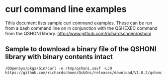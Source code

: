 # curl command line examples
Tihis document lists sample curl command examples. These can be run from a bash command line on in conjunction with the QSHEXEC command from the QSHONI library. http://www.github.com/richardschoen/qshoni

## Sample to download a binary file of the QSHONI library with binary contents intact
```
/QOpenSys/pkgs/bin/curl -o /tmp/qshoni.savf -LJO https://github.com/richardschoen/QshOni/releases/download/V1.0.2/qshoni.sav
```
